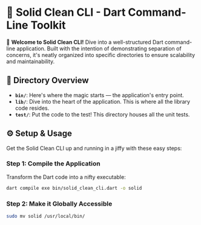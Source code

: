 # 🚀 Solid Clean CLI - Dart Command-Line Toolkit

🎉 **Welcome to Solid Clean CLI!** Dive into a well-structured Dart command-line application. Built with the intention of demonstrating separation of concerns, it's neatly organized into specific directories to ensure scalability and maintainability.

## 📂 Directory Overview

- **`bin/`**: Here's where the magic starts — the application's entry point.
- **`lib/`**: Dive into the heart of the application. This is where all the library code resides.
- **`test/`**: Put the code to the test! This directory houses all the unit tests.

## ⚙️ Setup & Usage

Get the Solid Clean CLI up and running in a jiffy with these easy steps:

### Step 1: Compile the Application
Transform the Dart code into a nifty executable:

```bash
dart compile exe bin/solid_clean_cli.dart -o solid
```
### Step 2: Make it Globally Accessible

```bash
sudo mv solid /usr/local/bin/

